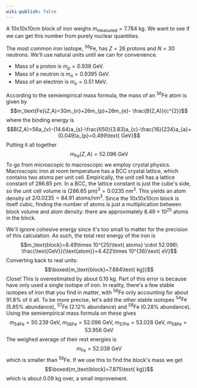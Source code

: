 ```yaml
---
wiki-publish: false
---
```

A 10x10x10cm block of iron weighs $m_\text{measured}=7.784 \text{ kg}$. We want to see if we can get this number from purely nuclear quantities.

The most common iron isotope, $^{56}\text{Fe}$, has $Z=26$ protons and $N=30$ neutrons. We'll use natural units until we can for convenience.
- Mass of a proton is $m_{p}=0.938\text{ GeV}$.
- Mass of a neutron is $m_{n}=0.9395\text{ GeV}$.
- Mass of an electron is $m_{e}=0.51\text{ MeV}$.

According to the semiempirical mass formula, the mass of an $^{56}\text{Fe}$ atom is given by
$$m_\text{Fe}(Z,A)=30m_{n}+26m_{p}+26m_{e}- \frac{B(Z,A)}{c^{2}}$$
where the binding energy is
$$B(Z,A)=56a_{v}-(14.64)a_{s}-\frac{650}{3.83}a_{c}-\frac{16}{224}a_{a}+(0.049)a_{p}=0.499\text{ GeV}$$
Putting it all together
$$m_\text{Fe}(Z,A)=52.096\text{ GeV}$$
To go from microscopic to macroscopic we employ crystal physics. Macroscopic iron at room temperature has a BCC crystal lattice, which contains two atoms per unit cell. Empirically, the unit cell has a lattice constant of $286.65\text{ pm}$. In a BCC, the lattice constant is just the cube's side, so the unit cell volume is $(286.65\text{ pm})^{3}=0.0235\text{ nm}^{3}$. This yields an atom density of $2/0.0235= 84.91\text{ atoms/nm}^{3}$. Since the 10x10x10cm block is itself cubic, finding the number of atoms is just a multiplication between block volume and atom density: there are approximately $8.49\times 10^{25}$ atoms in the block.

We'll ignore cohesive energy since it's too small to matter for the precision of this calculation. As such, the total rest energy of the iron is
$$m_\text{block}=8.49\times 10^{25}\text{ atoms} \cdot 52.096\ \frac{\text{GeV}}{\text{atom}}=4.422\times 10^{36}\text{ eV}$$
Converting back to real units:
$$\boxed{m_\text{block}=7.884\text{ kg}}$$
Close! This is overestimated by about $0.10\text{ kg}$. Part of this error is because have only used a single isotope of iron. In reality, there's a few stable isotopes of iron that you find in matter, with $^{56}\text{Fe}$ only accounting for about 91.8% of it all. To be more precise, let's add the other stable isotopes $^{54}\text{Fe}$ (5.85% abundance), $^{57}\text{Fe}$ (2.12% abundance) and $^{58}\text{Fe}$ (0.28% abundance). Using the semiempirical mass formula on these gives
$$m_{54\text{Fe}}=50.239\text{ GeV},\; m_{56\text{Fe}}=52.096\text{ GeV},\; m_{57\text{Fe}}=53.028\text{ GeV},\; m_{58\text{Fe}}=53.956\text{ GeV}$$
The weighed average of their rest energies is
$$m_{\text{Fe}}=52.038\text{ GeV}$$
which is smaller than $^{56}\text{Fe}$. If we use this to find the block's mass we get
$$\boxed{m_\text{block}=7.875\text{ kg}}$$
which is about $0.09\text{ kg}$ over, a small improvement.